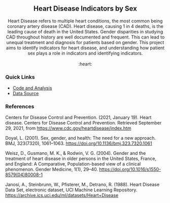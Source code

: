 
<!-- PROJECT LOGO AND INTRO SECTION -->
<br />
<div align="center">
  <h2 align="center">Heart Disease Indicators by Sex</h2>

  <p align="center">
    Heart Disease refers to multiple heart conditions, the most common being coronary artery disease (CAD). Heart disease, causing 1 in 4 deaths, is the leading cause of death in the United States.
Gender disparities in studying CAD throughout history are well documented and frequent. This can lead to unequal treatment and diagnosis for patients based on gender.
This project aims to identify indicators for heart disease, and understanding how patient sex plays a role in indicators and identifying indicators.
    <br />
    <br />
    :heart:
    
  </p>
  
</div>



### Quick Links

* [Code and Analysis](writeup.md)
* [Data Source](https://archive.ics.uci.edu/dataset/45/heart+disease)

### References
Centers for Disease Control and Prevention. (2021, January 19). Heart disease. Centers for Disease Control
and Prevention. Retrieved September 29, 2021, from https://www.cdc.gov/heartdisease/index.htm

Doyal, L. (2001). Sex, gender, and health: The need for a new approach. BMJ, 323(7320), 1061–1063.
https://doi.org/10.1136/bmj.323.7320.1061

Weisz, D., Gusmano, M. K., & Rodwin, V. G. (2004). Gender and the treatment of heart disease in older persons
in the United States, France, and England: A Comparative, Population-based view of a clinical phenomenon. Gender Medicine, 1(1), 29–40. https://doi.org/10.1016/s1550-8579(04)80008-1

Janosi, A., Steinbrunn, W., Pfisterer, M., Detrano, R. (1988). Heart Disease Data Set, electronic dataset, UCI 
Machine Learning Repository. https://archive.ics.uci.edu/ml/datasets/Heart+Disease

